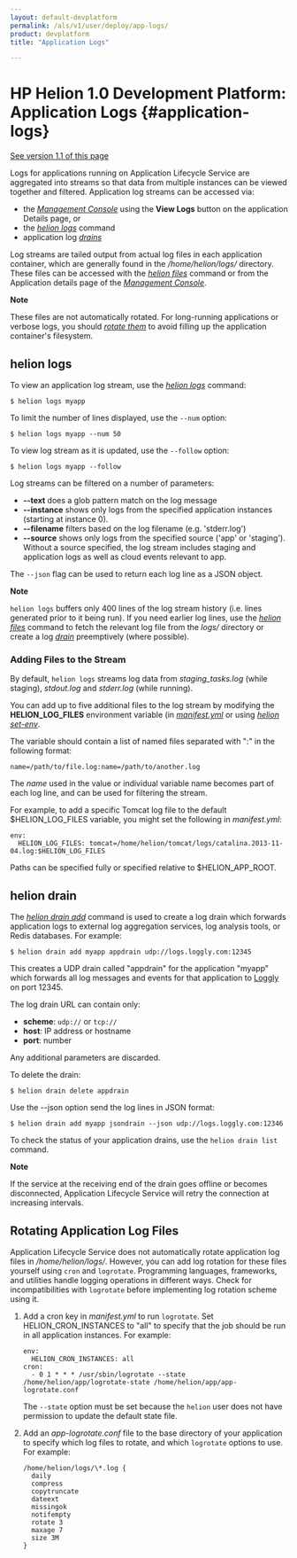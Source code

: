 ```yaml
---
layout: default-devplatform
permalink: /als/v1/user/deploy/app-logs/
product: devplatform
title: "Application Logs"

---
```

<!--PUBLISHED-->

# HP Helion 1.0 Development Platform: Application Logs {#application-logs}
[See version 1.1 of this page](/helion/devplatform/1.1/als/user/deploy/app-logs/)

Logs for applications running on Application Lifecycle Service are aggregated into streams
so that data from multiple instances can be viewed together and
filtered. Application log streams can be accessed via:

-   the [*Management Console*](/als/v1/admin/console/customize/#management-console)
    using the **View Logs** button on the application Details page, or
-   the [*helion logs*](/als/v1/user/reference/client-ref/#command-logs)
    command
-   application log [*drains*](#application-logs-drain)

Log streams are tailed output from actual log files in each application
container, which are generally found in the */home/helion/logs/* directory.
These files can be accessed with the [*helion
files*](/als/v1/user/reference/client-ref/#command-files) command or from the
Application details page of the [*Management
Console*](/als/v1/admin/console/customize/#management-console).

**Note**

These files are not automatically rotated. For long-running applications
or verbose logs, you should [*rotate them*](#application-logs-rotate) to
avoid filling up the application container's filesystem.

helion logs[](#helion-logs "Permalink to this headline")
-------------------------------------------------------------

To view an application log stream, use the [*helion
logs*](/als/v1/user/reference/client-ref/#command-logs) command:

    $ helion logs myapp

To limit the number of lines displayed, use the `--num` option:

    $ helion logs myapp --num 50

To view log stream as it is updated, use the `--follow` option:

    $ helion logs myapp --follow

Log streams can be filtered on a number of parameters:

-   **--text** does a glob pattern match on the log message
-   **--instance** shows only logs from the specified application
    instances (starting at instance 0).
-   **--filename** filters based on the log filename (e.g. 'stderr.log')
-   **--source** shows only logs from the specified source ('app' or
    'staging'). Without a source specified, the log stream includes
    staging and application logs as well as cloud events relevant to
    app.

The `--json` flag can be used to return each log
line as a JSON object.

**Note**

`helion logs` buffers only 400 lines of the log
stream history (i.e. lines generated prior to it being run). If you need
earlier log lines, use the [*helion
files*](/als/v1/user/reference/client-ref/#command-files) command to fetch the
relevant log file from the *logs/* directory or create a log
[*drain*](#application-logs-drain) preemptively (where possible).

### Adding Files to the Stream[](#adding-files-to-the-stream "Permalink to this headline")

By default, `helion logs` streams log data from
*staging\_tasks.log* (while staging), *stdout.log* and *stderr.log*
(while running).

You can add up to five additional files to the log stream by modifying
the **HELION\_LOG\_FILES** environment variable (in
[*manifest.yml*](/als/v1/user/deploy/manifestyml/#env) or using [*helion
set-env*](/als/v1/user/reference/client-ref/#command-set-env).

The variable should contain a list of named files separated with ":" in
the following format:

    name=/path/to/file.log:name=/path/to/another.log

The *name* used in the value or individual variable name becomes part of
each log line, and can be used for filtering the stream.

For example, to add a specific Tomcat log file to the default
\$HELION\_LOG\_FILES variable, you might set the following in
*manifest.yml*:

    env:
      HELION_LOG_FILES: tomcat=/home/helion/tomcat/logs/catalina.2013-11-04.log:$HELION_LOG_FILES

Paths can be specified fully or specified relative to \$HELION\_APP\_ROOT.

helion drain[](#helion-drain "Permalink to this headline")
---------------------------------------------------------------

The [*helion drain
add*](/als/v1/user/reference/client-ref/#command-drain-add) command is used to
create a log drain which forwards application logs to external log
aggregation services, log analysis tools, or Redis databases. For
example:

    $ helion drain add myapp appdrain udp://logs.loggly.com:12345

This creates a UDP drain called "appdrain" for the application "myapp"
which forwards all log messages and events for that application to
[Loggly](http://loggly.com/) on port 12345.

The log drain URL can contain only:

-   **scheme**: `udp://` or `tcp://`
-   **host**: IP address or hostname
-   **port**: number

Any additional parameters are discarded.

To delete the drain:

    $ helion drain delete appdrain

Use the --json option send the log lines in JSON format:

    $ helion drain add myapp jsondrain --json udp://logs.loggly.com:12346

To check the status of your application drains, use the
`helion drain list` command.

**Note**

If the service at the receiving end of the drain goes offline or becomes
disconnected, Application Lifecycle Service will retry the connection at increasing
intervals.
<!--
Log Drain Examples[](#log-drain-examples "Permalink to this headline")
-----------------------------------------------------------------------

Detailed instructions on how to use drains with third party log analysis
software or services:

-   [*Papertrail*](#app-logging-examples-papertrail)
-   [*Loggly*](#app-logging-examples-loggly)
-   [*Splunk*](#app-logging-examples-splunk)

### Papertrail[](#papertrail "Permalink to this headline")

1.  [Create an account for Papertrail](https://papertrailapp.com/plans)
2.  In the Dashboard screen, click **Add Systems**.
    <img src="/als/v1/images/ppt11.png">
    <img src="/als/v1/images/logo.png">
 
3.  In the Setup Systems screen under *Other log methods*, click
    *Alternatives*.
    <img src="/als/v1/images/ppt21w.png" />
 
4.  Choose option C: *My system's hostname changes* and give it a
    suitable name.
    <img src="/content/documentation/devplatform/stackat0/images/ppt31.png" />

5.  Note the **port number**.
    <img src="/content/documentation/devplatform/stackat0/images/ppt41.png" />

6.  Enable application logging (via udp) by executing the following client command:

    `helion drain add drain-name udp://logs.papertrailapp.com:port#`

### Loggly[](#app-logging-examples-loggly "Permalink to this headline")
Loggly supports JSON format with minor configuration changes as shown below.

1. [Create an account for Loggly](https://app.loggly.com/pricing)
1. Under *Incoming Data* tab, click *Add Input*.
<image src="..\..\images\loggly11.png">
1. In the Add Input screen:
 	- Choose *Syslog UDP or TCP*
 	- Choose *Combination Log Type*
 	- [Optional] For JSON Logging, Choose UDP or TCP **with Stripe** and enable **JSON Logging**. (for system logs)
 	<img src="..\..\images\loggly21.png">
1.  If we want to accept logs from any Application Lifecycle Service nodes or applications, modify the Allowed Devices section:
 	- Click *Add device*
	<img src="..\..\images\loggly31.png">
 	-   Add IP Address 0.0.0.0/0 when prompted
 	<img src="..\..\images\loggly41.png" />
1.  Turn off discovery since we allowed all devices. Also note down the **port number**.
 	<img src="..\..\images\loggly51.png" />
1. Run **one** of the following client commands to create the log drain:


    `helion drain add drain-name udp://logs.loggly.com:port#`

    `helion drain add drain-name tcp://logs.loggly.com:port#`

### Splunk[](#splunk "Permalink to this headline")
Splunk supports JSON format without further configuration.

1.  [Set up Splunk Server](http://www.splunk.com/download).
2.  In the welcome screen, click *Add data*
	<img src="/content/documentation/devplatform/stackat0/images/splunk11.png" />
3.  Under **Choose a Data Source**, click **From a TCP port** (or UDP).
	<img src="/content/documentation/devplatform/stackat0/images/splunk21.png" />
4.  In the Add new Source screen:
	-   Select a TCP/UDP port greater than **9999**
	-   Give it a suitable **Source name**.
	-   Set sourcetype to **Manual**
	-   Leave Source Type **empty**
	<img src="/content/documentation/devplatform/stackat0/images/splunk31.png" />

5.  Run the following client command to create the log drain: 
`helion drain add drain-name udp://splunk-server-address:port#`
OR
helion drain add drain-name tcp://splunk-server-address:port#



### Hello World Custom Drain[](#hello-world-custom-drain "Permalink to this headline")

The command below starts a drain target server on a node, piping to a
local file:

    nc -lk 0.0.0.0 10000 > log-output.txt

As long as that nc command runs, this will funnel logs from all drains
targeting it into the file *log-output.txt*

Run one of the following client commands to create the log drain:


    helion drain add drain-name udp://server-address:port#

OR

    helion drain add drain-name tcp://server-address:port#
-->
Rotating Application Log Files[](#rotating-application-log-files "Permalink to this headline")
-----------------------------------------------------------------------------------------------

Application Lifecycle Service does not automatically rotate application log files in
*/home/helion/logs/*. However, you can add log rotation for these
files yourself using `cron` and
`logrotate`. Programming languages, frameworks, and utilities handle logging
operations in different ways. Check for incompatibilities with
`logrotate` before implementing log rotation scheme using it.

1.  Add a cron key in *manifest.yml* to run `logrotate`. Set HELION\_CRON\_INSTANCES to "all" to specify that
    the job should be run in all application instances. For example:

        env:
          HELION_CRON_INSTANCES: all
        cron:
          - 0 1 * * * /usr/sbin/logrotate --state /home/helion/app/logrotate-state /home/helion/app/app-logrotate.conf

    The `--state` option must be set because the
    `helion` user does not have permission to
    update the default state file.

2.  Add an *app-logrotate.conf* file to the base directory of your application to specify which log files to rotate, and which `logrotate` options to use. For example:

        /home/helion/logs/\*.log {
          daily
          compress
          copytruncate
          dateext
          missingok
          notifempty
          rotate 3
          maxage 7
          size 3M
        }

